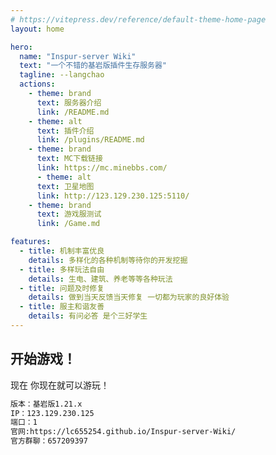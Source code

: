 ```yaml
---
# https://vitepress.dev/reference/default-theme-home-page
layout: home

hero:
  name: "Inspur-server Wiki"
  text: "一个不错的基岩版插件生存服务器"
  tagline: --langchao
  actions:
    - theme: brand
      text: 服务器介绍
      link: /README.md
    - theme: alt
      text: 插件介绍
      link: /plugins/README.md
    - theme: brand
      text: MC下载链接
      link: https://mc.minebbs.com/
      - theme: alt
      text: 卫星地图
      link: http://123.129.230.125:5110/
    - theme: brand
      text: 游戏服测试
      link: /Game.md

features:
  - title: 机制丰富优良
    details: 多样化的各种机制等待你的开发挖掘
  - title: 多样玩法自由
    details: 生电、建筑、养老等等各种玩法
  - title: 问题及时修复
    details: 做到当天反馈当天修复 一切都为玩家的良好体验
  - title: 服主和谐友善
    details: 有问必答 是个三好学生
---
```


## 开始游戏！

现在 你现在就可以游玩！

```sh
版本：基岩版1.21.x
IP：123.129.230.125
端口：1
官网:https://lc655254.github.io/Inspur-server-Wiki/
官方群聊：657209397
```
